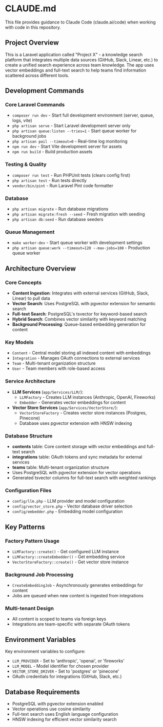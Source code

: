 # CLAUDE.md

This file provides guidance to Claude Code (claude.ai/code) when working with code in this repository.

## Project Overview

This is a Laravel application called "Project X" - a knowledge search platform that integrates multiple data sources (GitHub, Slack, Linear, etc.) to create a unified search experience across team knowledge. The app uses vector embeddings and full-text search to help teams find information scattered across different tools.

## Development Commands

### Core Laravel Commands
- `composer run dev` - Start full development environment (server, queue, logs, vite)
- `php artisan serve` - Start Laravel development server only
- `php artisan queue:listen --tries=1` - Start queue worker for background jobs
- `php artisan pail --timeout=0` - Real-time log monitoring
- `npm run dev` - Start Vite development server for assets
- `npm run build` - Build production assets

### Testing & Quality
- `composer run test` - Run PHPUnit tests (clears config first)
- `php artisan test` - Run tests directly
- `vendor/bin/pint` - Run Laravel Pint code formatter

### Database
- `php artisan migrate` - Run database migrations
- `php artisan migrate:fresh --seed` - Fresh migration with seeding
- `php artisan db:seed` - Run database seeders

### Queue Management
- `make worker-dev` - Start queue worker with development settings
- `php artisan queue:work --timeout=120 --max-jobs=100` - Production queue worker

## Architecture Overview

### Core Concepts
- **Content Ingestion**: Integrates with external services (GitHub, Slack, Linear) to pull data
- **Vector Search**: Uses PostgreSQL with pgvector extension for semantic search
- **Full-text Search**: PostgreSQL's tsvector for keyword-based search
- **Hybrid Search**: Combines vector similarity with keyword matching
- **Background Processing**: Queue-based embedding generation for content

### Key Models
- `Content` - Central model storing all indexed content with embeddings
- `Integration` - Manages OAuth connections to external services  
- `Team` - Multi-tenant organization structure
- `User` - Team members with role-based access

### Service Architecture
- **LLM Services** (`app/Services/LLM/`):
  - `LLMFactory` - Creates LLM instances (Anthropic, OpenAI, Fireworks)
  - `Embedder` - Generates vector embeddings for content
- **Vector Store Services** (`app/Services/VectorStore/`):
  - `VectorStoreFactory` - Creates vector store instances (Postgres, Pinecone)
  - Database uses pgvector extension with HNSW indexing

### Database Structure
- **contents** table: Core content storage with vector embeddings and full-text search
- **integrations** table: OAuth tokens and sync metadata for external services
- **teams** table: Multi-tenant organization structure
- Uses PostgreSQL with pgvector extension for vector operations
- Generated tsvector columns for full-text search with weighted rankings

### Configuration Files
- `config/llm.php` - LLM provider and model configuration
- `config/vector_store.php` - Vector database driver selection
- `config/embedder.php` - Embedding model configuration

## Key Patterns

### Factory Pattern Usage
- `LLMFactory::create()` - Get configured LLM instance
- `LLMFactory::createEmbedder()` - Get embedding service
- `VectorStoreFactory::create()` - Get vector store instance

### Background Job Processing
- `CreateEmbeddingJob` - Asynchronously generates embeddings for content
- Jobs are queued when new content is ingested from integrations

### Multi-tenant Design
- All content is scoped to teams via foreign keys
- Integrations are team-specific with separate OAuth tokens

## Environment Variables

Key environment variables to configure:
- `LLM_PROVIDER` - Set to 'anthropic', 'openai', or 'fireworks' 
- `LLM_MODEL` - Model identifier for chosen provider
- `VECTOR_STORE_DRIVER` - Set to 'postgres' or 'pinecone'
- OAuth credentials for integrations (GitHub, Slack, etc.)

## Database Requirements

- PostgreSQL with pgvector extension enabled
- Vector operations use cosine similarity
- Full-text search uses English language configuration
- HNSW indexing for efficient vector similarity search
